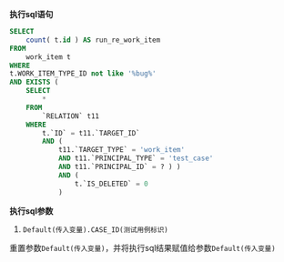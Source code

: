 <p class="panel-title"><b>执行sql语句</b></p>

```sql
SELECT
	count( t.id ) AS run_re_work_item 
FROM
	work_item t 
WHERE
t.WORK_ITEM_TYPE_ID not like '%bug%'
AND	EXISTS (
	SELECT
		* 
	FROM
		`RELATION` t11 
	WHERE
		t.`ID` = t11.`TARGET_ID` 
		AND (
			t11.`TARGET_TYPE` = 'work_item' 
			AND t11.`PRINCIPAL_TYPE` = 'test_case' 
			AND t11.`PRINCIPAL_ID` = ? ) )
			AND (
				t.`IS_DELETED` = 0 
			)
```

<p class="panel-title"><b>执行sql参数</b></p>

1. `Default(传入变量).CASE_ID(测试用例标识)`

重置参数`Default(传入变量)`，并将执行sql结果赋值给参数`Default(传入变量)`
